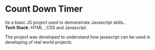 <h1>Count Down Timer</h1>
Its a basic JS project used to demonstrate Javascript skills..<br>
<b>Tech Stack</b>: HTML , CSS and Javascript.

The project was developed to understand how javascript can be used in developing of real world projects.
